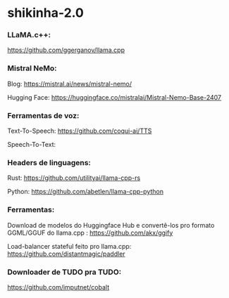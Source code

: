# shikinha-2.0

### LLaMA.c++:
https://github.com/ggerganov/llama.cpp

### Mistral NeMo:
Blog:
https://mistral.ai/news/mistral-nemo/

Hugging Face:
https://huggingface.co/mistralai/Mistral-Nemo-Base-2407

### Ferramentas de voz:
Text-To-Speech:
https://github.com/coqui-ai/TTS

Speech-To-Text:

### Headers de linguagens:
Rust:
https://github.com/utilityai/llama-cpp-rs

Python:
https://github.com/abetlen/llama-cpp-python

### Ferramentas:
Download de modelos do Huggingface Hub e convertê-los pro formato GGML/GGUF do llama.cpp :
https://github.com/akx/ggify

Load-balancer stateful feito pro llama.cpp:
https://github.com/distantmagic/paddler

### Downloader de TUDO pra TUDO:
https://github.com/imputnet/cobalt
